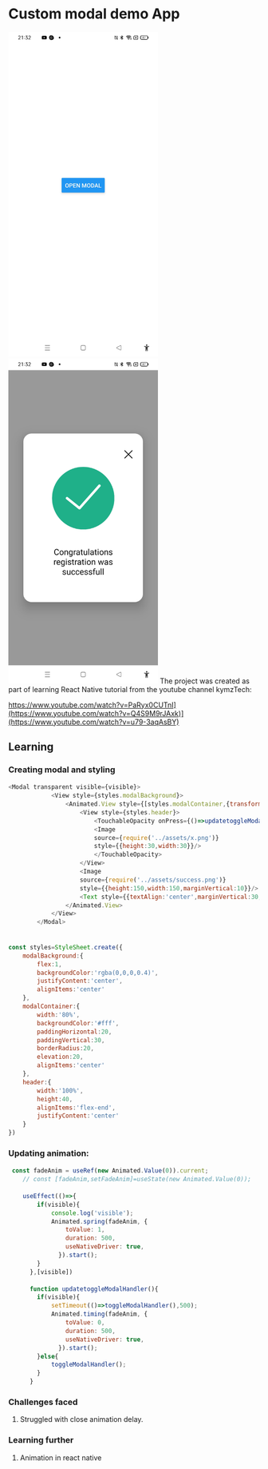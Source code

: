 # Custom modal demo App

<img width="300px" src="custom-modal-screenshot1.jpg" alt="image_name png" />
<img width="300px" src="custom-modal-screenshot2.jpg" alt="image_name png" />
The project was created as part of learning React Native tutorial from the youtube channel kymzTech:

https://www.youtube.com/watch?v=PaRyx0CUTnI](https://www.youtube.com/watch?v=Q4S9M9rJAxk)](https://www.youtube.com/watch?v=u79-3aqAsBY)

## Learning

### Creating modal and styling
```js
<Modal transparent visible={visible}>
            <View style={styles.modalBackground}>
                <Animated.View style={[styles.modalContainer,{transform:[{scale:fadeAnim}]}]}>
                    <View style={styles.header}>
                        <TouchableOpacity onPress={()=>updatetoggleModalHandler()}>
                        <Image
                        source={require('../assets/x.png')}
                        style={{height:30,width:30}}/>
                        </TouchableOpacity>
                    </View>
                    <Image
                    source={require('../assets/success.png')}
                    style={{height:150,width:150,marginVertical:10}}/>
                    <Text style={{textAlign:'center',marginVertical:30,fontSize:20}}>Congratulations registration was successfull</Text>
                </Animated.View>
            </View>
        </Modal>


const styles=StyleSheet.create({
    modalBackground:{
        flex:1,
        backgroundColor:'rgba(0,0,0,0.4)',
        justifyContent:'center',
        alignItems:'center'
    },
    modalContainer:{
        width:'80%',
        backgroundColor:'#fff',
        paddingHorizontal:20,
        paddingVertical:30,
        borderRadius:20,
        elevation:20,
        alignItems:'center'
    },
    header:{
        width:'100%',
        height:40,
        alignItems:'flex-end',
        justifyContent:'center'
    }
})
```

### Updating animation:

```js
 const fadeAnim = useRef(new Animated.Value(0)).current;
    // const [fadeAnim,setFadeAnim]=useState(new Animated.Value(0));

    useEffect(()=>{
        if(visible){
            console.log('visible');
            Animated.spring(fadeAnim, {
                toValue: 1,
                duration: 500,
                useNativeDriver: true,
              }).start();     
        }
      },[visible])

      function updatetoggleModalHandler(){
        if(visible){
            setTimeout(()=>toggleModalHandler(),500);
            Animated.timing(fadeAnim, {
                toValue: 0,
                duration: 500,
                useNativeDriver: true,
              }).start();
        }else{
            toggleModalHandler();
        }
      }
```

### Challenges faced

1. Struggled with close animation delay.

### Learning further

1. Animation in react native
